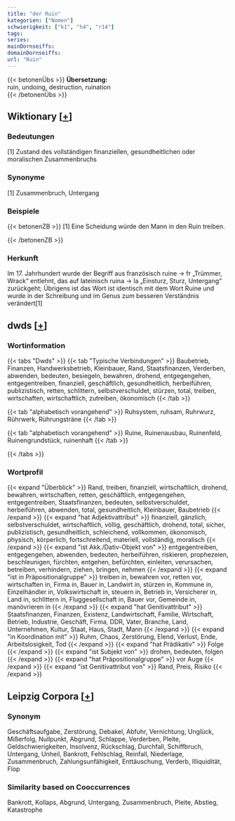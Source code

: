 ```yaml
---
title: "der Ruin"
kategorien: ["Nomen"]
schwierigkeit: ["k1", "h4", "r14"]
tags:
series:
mainDornseiffs:
domainDornseiffs:
url: "Ruin"
---
```


{{< betonenÜbs >}}
**Übersetzung:**  
ruin, undoing, destruction, ruination  
{{< /betonenÜbs >}}

## Wiktionary [[+](https://de.wiktionary.org/wiki/Ruin)]

### Bedeutungen
[1] Zustand des vollständigen finanziellen, gesundheitlichen oder moralischen Zusammenbruchs  

### Synonyme
[1] Zusammenbruch, Untergang  

### Beispiele
{{< betonenZB >}}
[1] Eine Scheidung würde den Mann in den Ruin treiben.  

{{< /betonenZB >}}
### Herkunft
Im 17. Jahrhundert wurde der Begriff aus französisch ruine → fr „Trümmer, Wrack“ entlehnt, das auf lateinisch ruina → la „Einsturz, Sturz, Untergang“ zurückgeht; Übrigens ist das Wort ist identisch mit dem Wort Ruine und wurde in der Schreibung und im Genus zum besseren Verständnis verändert[1]  



## dwds [[+](https://www.dwds.de/wb/Ruin)]

### Wortinformation
{{< tabs "Dwds" >}}
{{< tab "Typische Verbindungen" >}}
Baubetrieb, Finanzen, Handwerksbetrieb, Kleinbauer, Rand, Staatsfinanzen, Verderben, abwenden, bedeuten, besiegeln, bewahren, drohend, entgegengehen, entgegentreiben, finanziell, geschäftlich, gesundheitlich, herbeiführen, publizistisch, retten, schlittern, selbstverschuldet, stürzen, total, treiben, wirtschaften, wirtschaftlich, zutreiben, ökonomisch
{{< /tab >}}

{{< tab "alphabetisch vorangehend" >}}
Ruhsystem, ruhsam, Ruhrwurz, Rührwerk, Rührungsträne
{{< /tab >}}

{{< tab "alphabetisch vorangehend" >}}
Ruine, Ruinenausbau, Ruinenfeld, Ruinengrundstück, ruinenhaft
{{< /tab >}}

{{< /tabs >}}

### Wortprofil
{{< expand "Überblick" >}} Rand, treiben, finanziell, wirtschaftlich, drohend, bewahren, wirtschaften, retten, geschäftlich, entgegengehen, entgegentreiben, Staatsfinanzen, bedeuten, selbstverschuldet, herbeiführen, abwenden, total, gesundheitlich, Kleinbauer, Baubetrieb {{< /expand >}}
{{< expand "hat Adjektivattribut" >}} finanziell, gänzlich, selbstverschuldet, wirtschaftlich, völlig, geschäftlich, drohend, total, sicher, publizistisch, gesundheitlich, schleichend, vollkommen, ökonomisch, physisch, körperlich, fortschreitend, materiell, vollständig, moralisch {{< /expand >}}
{{< expand "ist Akk./Dativ-Objekt von" >}} entgegentreiben, entgegengehen, abwenden, bedeuten, herbeiführen, riskieren, prophezeien, beschleunigen, fürchten, entgehen, befürchten, einleiten, verursachen, betreiben, verhindern, ziehen, bringen, nehmen {{< /expand >}}
{{< expand "ist in Präpositionalgruppe" >}} treiben in, bewahren vor, retten vor, wirtschaften in, Firma in, Bauer in, Landwirt in, stürzen in, Kommune in, Einzelhändler in, Volkswirtschaft in, steuern in, Betrieb in, Versicherer in, Land in, schlittern in, Fluggesellschaft in, Bauer vor, Gemeinde in, manövrieren in {{< /expand >}}
{{< expand "hat Genitivattribut" >}} Staatsfinanzen, Finanzen, Existenz, Landwirtschaft, Familie, Wirtschaft, Betrieb, Industrie, Geschäft, Firma, DDR, Vater, Branche, Land, Unternehmen, Kultur, Staat, Haus, Stadt, Mann {{< /expand >}}
{{< expand "in Koordination mit" >}} Ruhm, Chaos, Zerstörung, Elend, Verlust, Ende, Arbeitslosigkeit, Tod {{< /expand >}}
{{< expand "hat Prädikativ" >}} Folge {{< /expand >}}
{{< expand "ist Subjekt von" >}} drohen, bedeuten, folgen {{< /expand >}}
{{< expand "hat Präpositionalgruppe" >}} vor Auge {{< /expand >}}
{{< expand "ist Genitivattribut von" >}} Rand, Preis, Risiko {{< /expand >}}

## Leipzig Corpora [[+](https://corpora.uni-leipzig.de/en/res?word=Ruin&corpusId=deu_newscrawl-public_2018)]


### Synonym
Geschäftsaufgabe, Zerstörung, Debakel, Abfuhr, Vernichtung, Unglück, Mißerfolg, Nullpunkt, Abgrund, Schlappe, Verderben, Pleite, Geldschwierigkeiten, Insolvenz, Rückschlag, Durchfall, Schiffbruch, Untergang, Unheil, Bankrott, Fehlschlag, Reinfall, Niederlage, Zusammenbruch, Zahlungsunfähigkeit, Enttäuschung, Verderb, Illiquidität, Flop


### Similarity based on Cooccurrences
Bankrott, Kollaps, Abgrund, Untergang, Zusammenbruch, Pleite, Abstieg, Katastrophe

